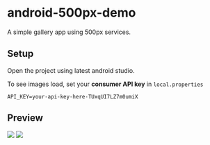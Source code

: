 # android-500px-demo
A simple gallery app using 500px services.

## Setup
Open the project using latest android studio.

To see images load, set your **consumer API key** in `local.properties`

```
API_KEY=your-api-key-here-TUxqUI7LZ7m0umiX
```


## Preview
![](https://user-images.githubusercontent.com/99822/53704126-9a7af580-3de7-11e9-8712-743428703b93.png)
 ![](https://user-images.githubusercontent.com/99822/53704109-4ff97900-3de7-11e9-8957-7b5c25fbbad3.png)
